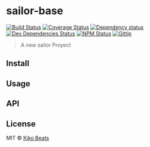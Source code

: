 # sailor-base

[![Build Status](http://img.shields.io/travis/GithubUser/AppName/master.svg?style=flat)](https://travis-ci.org/GithubUser/AppName)
[![Coverage Status](http://img.shields.io/coveralls/GithubUser/AppName/master.svg?style=flat)](https://coveralls.io/r/GithubUser/AppName?branch=master)
[![Dependency status](http://img.shields.io/david/GithubUser/AppName.svg?style=flat)](https://david-dm.org/GithubUser/AppName)
[![Dev Dependencies Status](http://img.shields.io/david/dev/GithubUser/AppName.svg?style=flat)](https://david-dm.org/GithubUser/AppName#info=devDependencies)
[![NPM Status](http://img.shields.io/npm/dm/AppName.svg?style=flat)](https://www.npmjs.org/package/AppName)
[![Gittip](http://img.shields.io/gittip/GithubUser.svg?style=flat)](https://www.gittip.com/GithubUser/)


> A new sailor Proyect

## Install

## Usage

## API

## License

MIT © [Kiko Beats](http://www.kikobeats.com)


